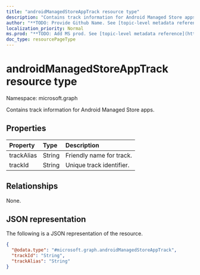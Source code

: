 ```yaml
---
title: "androidManagedStoreAppTrack resource type"
description: "Contains track information for Android Managed Store apps."
author: "**TODO: Provide Github Name. See [topic-level metadata reference](https://msgo.azurewebsites.net/add/document/guidelines/metadata.html#topic-level-metadata)**"
localization_priority: Normal
ms.prod: "**TODO: Add MS prod. See [topic-level metadata reference](https://msgo.azurewebsites.net/add/document/guidelines/metadata.html#topic-level-metadata)**"
doc_type: resourcePageType
---
```


# androidManagedStoreAppTrack resource type

Namespace: microsoft.graph

Contains track information for Android Managed Store apps.

## Properties
|Property|Type|Description|
|:---|:---|:---|
|trackAlias|String|Friendly name for track.|
|trackId|String|Unique track identifier.|

## Relationships
None.

## JSON representation
The following is a JSON representation of the resource.
<!-- {
  "blockType": "resource",
  "@odata.type": "microsoft.graph.androidManagedStoreAppTrack"
}
-->
``` json
{
  "@odata.type": "#microsoft.graph.androidManagedStoreAppTrack",
  "trackId": "String",
  "trackAlias": "String"
}
```

